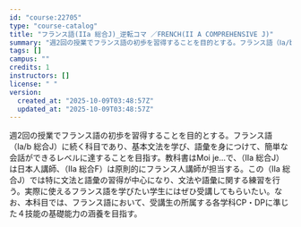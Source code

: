 ```yaml
---
id: "course:22705"
type: "course-catalog"
title: "フランス語(IIa 総合J)_逆転コマ ／FRENCH(II A COMPREHENSIVE J)"
summary: "週2回の授業でフランス語の初歩を習得することを目的とする。フランス語（Ⅰa/b 総合J）に続く科目であり、基本文法を学び、語彙を身につけて、簡単な会話ができるレベルに達することを目指す。教科書はMoi je...で、（Ⅱa 総合J）は日本人…"
tags: []
campus: ""
credits: 1
instructors: []
license: " "
version:
  created_at: "2025-10-09T03:48:57Z"
  updated_at: "2025-10-09T03:48:57Z"
---
```


週2回の授業でフランス語の初歩を習得することを目的とする。フランス語（Ⅰa/b 総合J）に続く科目であり、基本文法を学び、語彙を身につけて、簡単な会話ができるレベルに達することを目指す。教科書はMoi je...で、（Ⅱa 総合J）は日本人講師、（Ⅱa 総合F）は原則的にフランス人講師が担当する。この（Ⅱa 総合J）では特に文法と語彙の習得が中心になり、文法や語彙に関する練習を行う。実際に使えるフランス語を学びたい学生にはぜひ受講してもらいたい。なお、本科目では、フランス語において、受講生の所属する各学科CP・DPに準じた４技能の基礎能力の涵養を目指す。
